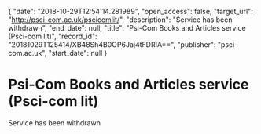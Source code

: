 {
  "date": "2018-10-29T12:54:14.281989", 
  "open_access": false, 
  "target_url": "http://psci-com.ac.uk/pscicomlit/", 
  "description": "Service has been withdrawn", 
  "end_date": null, 
  "title": "Psi-Com Books and Articles service (Psci-com lit)", 
  "record_id": "20181029T125414/XB48Sh4B0OP6Jaj4tFDRIA==", 
  "publisher": "psci-com.ac.uk", 
  "start_date": null
}

# Psi-Com Books and Articles service (Psci-com lit)

Service has been withdrawn